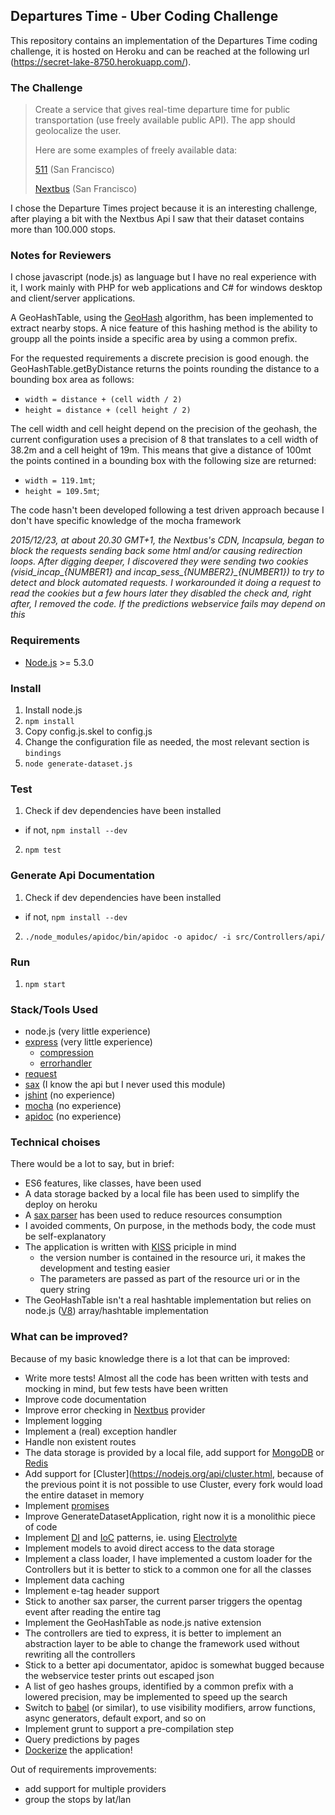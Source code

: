 ## Departures Time - Uber Coding Challenge

This repository contains an implementation of the Departures Time coding challenge, it is hosted on Heroku and can be reached at the following url (https://secret-lake-8750.herokuapp.com/).

### The Challenge

> Create a service that gives real-time departure time for public transportation (use freely available public API). The app should geolocalize the user.
> 
> Here are some examples of freely available data:
> 
> [511](http://511.org/developer-resources_transit-api.asp) (San Francisco)
> 
> [Nextbus](http://www.nextbus.com/xmlFeedDocs/NextBusXMLFeed.pdf) (San Francisco)

I chose the Departure Times project because it is an interesting challenge, after playing a bit with the Nextbus Api I saw that their dataset contains more than 100.000 stops.

### Notes for Reviewers

I chose javascript (node.js) as language but I have no real experience with it, I work mainly with PHP for web applications and C# for windows desktop and client/server applications.

A GeoHashTable, using the [GeoHash](https://en.wikipedia.org/wiki/Geohash) algorithm, has been implemented to extract nearby stops. A nice feature of this hashing method is the ability to groupp all the points inside a specific area by using a common prefix. 

For the requested requirements a discrete precision is good enough. the GeoHashTable.getByDistance returns the points rounding the distance to a bounding box area as follows:
* `width = distance + (cell width / 2)`
* `height = distance + (cell height / 2)`

The cell width and cell height depend on the precision of the geohash, the current configuration uses a precision of 8 that translates to a cell width of 38.2m and a cell height of 19m.
This means that give a distance of 100mt the points contined in a bounding box with the following size are returned:
* `width = 119.1mt`;
* `height = 109.5mt`;

The code hasn't been developed following a test driven approach because I don't have specific knowledge of the mocha framework

*2015/12/23, at about 20.30 GMT+1, the Nextbus's CDN, Incapsula, began to block the requests sending back some html and/or causing redirection loops. After digging deeper, I discovered they were sending two cookies (visid_incap_{NUMBER1} and incap_sess_{NUMBER2}_{NUMBER1}) to try to detect and block automated requests. I workarounded it doing a request to read the cookies but a few hours later they disabled the check and, right after, I removed the code. If the predictions webservice fails may depend on this*

### Requirements

* [Node.js](http://nodejs.org/) >= 5.3.0

### Install

1. Install node.js
2. `npm install`
3. Copy config.js.skel to config.js
4. Change the configuration file as needed, the most relevant section is `bindings`
5. `node generate-dataset.js`

### Test

1. Check if dev dependencies have been installed
  * if not, `npm install --dev`
2. `npm test`

### Generate Api Documentation

1. Check if dev dependencies have been installed
  * if not, `npm install --dev`
2. `./node_modules/apidoc/bin/apidoc -o apidoc/ -i src/Controllers/api/`

### Run

1. `npm start`

### Stack/Tools Used

* node.js (very little experience)
* [express](http://expressjs.com/en/index.html) (very little experience)
  * [compression](https://www.npmjs.com/package/compression)
  * [errorhandler](https://www.npmjs.com/package/errorhandler)
* [request](https://www.npmjs.com/package/request)
* [sax](https://www.npmjs.com/package/sax) (I know the api but I never used this module)
* [jshint](http://jshint.com/) (no experience)
* [mocha](https://mochajs.org/) (no experience)
* [apidoc](http://apidocjs.com/) (no experience)

### Technical choises

There would be a lot to say, but in brief:
* ES6 features, like classes, have been used
* A data storage backed by a local file has been used to simplify the deploy on heroku
* A [sax parser](https://en.wikipedia.org/wiki/Simple_API_for_XML) has been used to reduce resources consumption
* I avoided comments, On purpose, in the methods body, the code must be self-explanatory
* The application is written with [KISS](https://en.wikipedia.org/wiki/KISS_principle) priciple in mind
  * the version number is contained in the resource uri, it makes the development and testing easier
  * The parameters are passed as part of the resource uri or in the query string
* The GeoHashTable isn't a real hashtable implementation but relies on node.js ([V8](https://developers.google.com/v8/)) array/hashtable implementation

### What can be improved?

Because of my basic knowledge there is a lot that can be improved:
* Write more tests! Almost all the code has been written with tests and mocking in mind, but few tests have been written
* Improve code documentation
* Improve error checking in [Nextbus](https://www.nextbus.com/) provider
* Implement logging
* Implement a (real) exception handler
* Handle non existent routes
* The data storage is provided by a local file, add support for [MongoDB](https://www.mongodb.org/) or [Redis](http://redis.io/)
* Add support for [Cluster](https://nodejs.org/api/cluster.html, because of the previous point it is not possible to use Cluster, every fork would load the entire dataset in memory
* Implement [promises](https://developer.mozilla.org/en-US/docs/Web/JavaScript/Reference/Global_Objects/Promise)
* Improve GenerateDatasetApplication, right now it is a monolithic piece of code
* Implement [DI](https://en.wikipedia.org/wiki/Dependency_injection) and [IoC](https://en.wikipedia.org/wiki/Inversion_of_control) patterns, ie. using [Electrolyte](https://github.com/jaredhanson/electrolyte)
* Implement models to avoid direct access to the data storage
* Implement a class loader, I have implemented a custom loader for the Controllers but it is better to stick to a common one for all the classes
* Implement data caching
* Implement e-tag header support
* Stick to another sax parser, the current parser triggers the opentag event after reading the entire tag
* Implement the GeoHashTable as node.js native extension
* The controllers are tied to express, it is better to implement an abstraction layer to be able to change the framework used without rewriting all the controllers
* Stick to a better api documentator, apidoc is somewhat bugged because the webservice tester prints out escaped json
* A list of geo hashes groups, identified by a common prefix with a lowered precision, may be implemented to speed up the search
* Switch to [babel](https://babeljs.io/) (or similar), to use visibility modifiers, arrow functions, async generators, default export, and so on
* Implement grunt to support a pre-compilation step
* Query predictions by pages
* [Dockerize](https://www.docker.com/) the application!

Out of requirements improvements:
* add support for multiple providers
* group the stops by lat/lan
